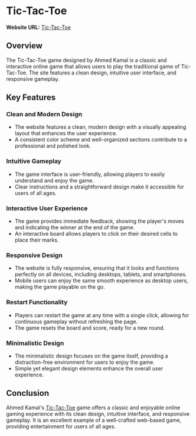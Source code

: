 # Tic-Tac-Toe

**Website URL:** [Tic-Tac-Toe](https://ahmedkamal14.github.io/Tic-Tac-Toe/)

## Overview
The Tic-Tac-Toe game designed by Ahmed Kamal is a classic and interactive online game that allows users to play the traditional game of Tic-Tac-Toe. The site features a clean design, intuitive user interface, and responsive gameplay.

## Key Features

### Clean and Modern Design
- The website features a clean, modern design with a visually appealing layout that enhances the user experience.
- A consistent color scheme and well-organized sections contribute to a professional and polished look.

### Intuitive Gameplay
- The game interface is user-friendly, allowing players to easily understand and enjoy the game.
- Clear instructions and a straightforward design make it accessible for users of all ages.

### Interactive User Experience
- The game provides immediate feedback, showing the player's moves and indicating the winner at the end of the game.
- An interactive board allows players to click on their desired cells to place their marks.

### Responsive Design
- The website is fully responsive, ensuring that it looks and functions perfectly on all devices, including desktops, tablets, and smartphones.
- Mobile users can enjoy the same smooth experience as desktop users, making the game playable on the go.

### Restart Functionality
- Players can restart the game at any time with a single click, allowing for continuous gameplay without refreshing the page.
- The game resets the board and score, ready for a new round.

### Minimalistic Design
- The minimalistic design focuses on the game itself, providing a distraction-free environment for users to enjoy the game.
- Simple yet elegant design elements enhance the overall user experience.

## Conclusion
Ahmed Kamal's [Tic-Tac-Toe](https://ahmedkamal14.github.io/Tic-Tac-Toe/) game offers a classic and enjoyable online gaming experience with its clean design, intuitive interface, and responsive gameplay. It is an excellent example of a well-crafted web-based game, providing entertainment for users of all ages.
